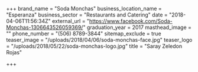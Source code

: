 +++
brand_name = "Soda Monchas"
business_location_name = "Esperanza"
business_sector = "Restaurants and Catering"
date = "2018-04-06T11:56:34Z"
external_url = "https://www.facebook.com/Soda-Monchas-1306643526059369/"
graduation_year = 2017
masthead_image = ""
phone_number = "(506) 8789-3844"
sitemap_exclude = true
teaser_image = "/uploads/2018/04/06/soda-monchas-face.jpg"
teaser_logo = "/uploads/2018/05/22/soda-monchas-logo.jpg"
title = "Saray Zeledon Rojas"

+++

